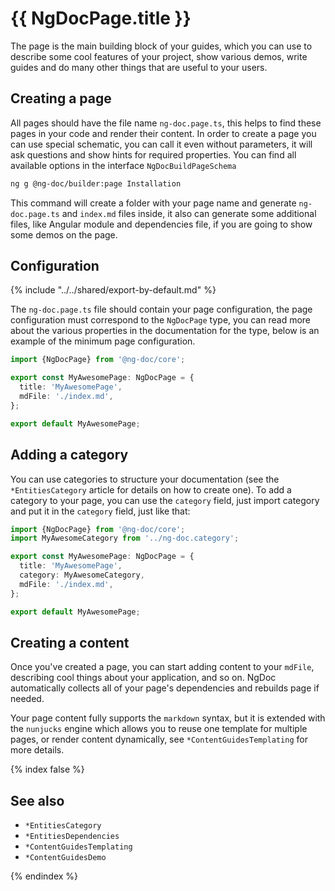# {{ NgDocPage.title }}

The page is the main building block of your guides, which you can use to describe some
cool features of your project, show various demos, write guides and do many other things
that are useful to your users.

## Creating a page

All pages should have the file name `ng-doc.page.ts`, this helps to find these pages in your code
and render their content.
In order to create a page you can use special schematic, you can call it even without parameters,
it will ask questions and show hints for required properties. You can find all available options in
the interface `NgDocBuildPageSchema`

```bash
ng g @ng-doc/builder:page Installation
```

This command will create a folder with your page name and generate `ng-doc.page.ts` and `index.md`
files inside, it also can generate some additional files, like Angular module and dependencies file,
if you are going to show some demos on the page.

## Configuration

{% include "../../shared/export-by-default.md" %}

The `ng-doc.page.ts` file should contain your page configuration,
the page configuration must correspond to the `NgDocPage` type, you can read more about the various
properties in the documentation for the type, below is an example of the minimum page configuration.

```typescript fileName="ng-doc.page.ts"
import {NgDocPage} from '@ng-doc/core';

export const MyAwesomePage: NgDocPage = {
  title: 'MyAwesomePage',
  mdFile: './index.md',
};

export default MyAwesomePage;
```

## Adding a category

You can use categories to structure your documentation (see the `*EntitiesCategory` article
for details on how to create one). To add a category to your page, you can use the `category` field,
just import category and put it in the `category` field, just like that:

```typescript fileName="ng-doc.page.ts"
import {NgDocPage} from '@ng-doc/core';
import MyAwesomeCategory from '../ng-doc.category';

export const MyAwesomePage: NgDocPage = {
  title: 'MyAwesomePage',
  category: MyAwesomeCategory,
  mdFile: './index.md',
};

export default MyAwesomePage;
```

## Creating a content

Once you've created a page, you can start adding content to your `mdFile`, describing cool things
about your application, and so on. NgDoc automatically collects all of your page's dependencies and
rebuilds page if needed.

Your page content fully supports the `markdown` syntax, but it is
extended with the `nunjucks` engine which allows you to reuse one template for multiple pages, or
render content dynamically, see `*ContentGuidesTemplating` for more details.

{% index false %}

## See also

- `*EntitiesCategory`
- `*EntitiesDependencies`
- `*ContentGuidesTemplating`
- `*ContentGuidesDemo`

{% endindex %}
